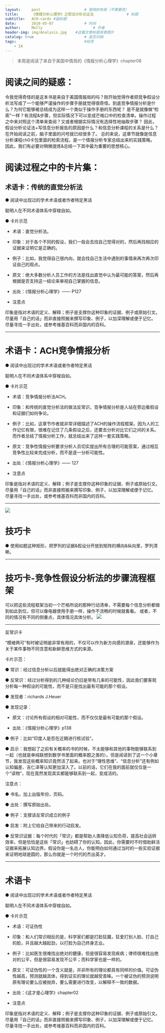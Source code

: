 ```yaml
---
layout:     post   				    # 使用的布局（不需要改）
title:      《情报分析心理学》之假设分析论证法 				# 标题
subtitle:   ACH-cards #副标题
date:       2018-05-07 				# 时间
author:     Molly 						# 作者
header-img: img/Analysis.jpg 	#这篇文章标题背景图片
catalog: true 						# 是否归档
tags:								#标签
    - IA
---
```



> 本周是阅读了来自于美国中情局的《情报分析心理学》chapter08

# 阅读之间的疑惑：
令我觉得奇怪的是这本书是来自于美国情报局的吗？刚开始觉得作者把竞争假设分析法写成了一个能够严谨操作的步骤手册就觉得很奇怪。到底竞争情报分析是什么？为何它能够被总结成为这样一个类似于操作手册的东西呢？
是不是就像做“检索”一样？有流程&步骤，但实际情况下可以变成芒格口中的检查清单。操作过程之中来对照这个清单来查阅？又或者根据实际情况有选择性地抽取步骤？
因此，假设分析论证法+写信息分析报告的原因是什么？和信息分析课程的关系是什么？
在开始阅读之前，脑子里面的问号就已经很多了。
总的来说，这章节就像是信息分析课程ch0卡包里面的检索流程，是一个情报分析专家总结出来的实践策略。
因此，我们有必要对稍微提炼&总结一下其中最为重要的思想核心。

# 阅读过程之中的卡片集：

## 术语卡：传统的直觉分析法

● 阅读中出现过的学术术语或者作者特定黑话

聪明人在不同术语体系中穿梭自如。

● 卡片示范

- 术语：直觉分析法。

- 印象：对于各个不同的假设，我们一般会去找自己觉得对的，然后再找相应的证据来证明它是正确的。

- 例子：比如，我觉得自己很内向，就会找自己生活中遇到的事情来再次再次印证自己的观点。

- 原文：绝大多数分析人员工作的方法是找出直觉中认为最可能的答案，然后再根据是否支持这一结论来审视自己掌握的信息。

- 出处：《情报分析心理学》—— P127

- 注意点

印象是指对术语的定义、解释；例子是支撑你这种印象的证据、例子或原始引文。
尽量用「自己的话」而非直接照搬来撰写印象、例子，以加深理解或便于记忆。
尽量寻找一手出处，或参考维基百科而非国内的百科。
***
# 术语卡：ACH竞争情报分析

● 阅读中出现过的学术术语或者作者特定黑话

聪明人在不同术语体系中穿梭自如。

● 卡片示范

- 术语：竞争情报分析法ACH。

- 印象：和传统的直觉分析法的做法反常识，竞争情报分析是人站在旁边看假设和证据们如何争论。

- 例子：比如，这章节作者就非常详细描述了ACH的操作流程框架。因为人的工作记忆有限，很难在记住了几条假设之后，还要去分析对比它们之间的关系。而作者总结了情报分析工作，就总结出来了这样一套实践策略。

- 原文：竞争性情报分析要求分析人员切实提出所有合理的可能答案，通过相互竞争性比较来完成分析，而不是逐一分析可能性。

- 出处：《情报分析心理学》—— 127

- 注意点

印象是指对术语的定义、解释；例子是支撑你这种印象的证据、例子或原始引文。
尽量用「自己的话」而非直接照搬来撰写印象、例子，以加深理解或便于记忆。
尽量寻找一手出处，或参考维基百科而非国内的百科。
***
![](https://i.loli.net/2018/05/07/5af0631e71e7f.png)

# 技巧卡

● 使用如题这种矩形，把罗列的证据&假设分开放到矩阵的横向&纵向里，罗列清晰。
***
# 技巧卡-竞争性假设分析法的步骤流程框架
可以把这些流程框架当初一个芒格所说的那种行动清单，不需要每个信息分析都做到如此到位，但可以像电器使用手册一样，操作不流畅的时候就看看。
或者，不同的情况有不同的侧重点，具体情况具体分析。
![](https://i.loli.net/2018/05/07/5af064ca95aa2.png)
***
反常识卡

“模棱两可”有时被证明是非常有用的，不仅可以作为新方向感的源泉，还能够作为关于某件事物不同含意和新鲜思维方式的来源。

卡片示范：

  ● 常识：经过信息分析以后就能得出绝对正确的决策方案

  ● 反常识：经过分析得到的几种结论仍旧是带有几率的可能性，因此我们要客观分析每一种假设的可能性，而不是只是找出最有可能的那个假设。

  ● 发现者：richards J.Heuer

  ● 发现记录：

  - 原文：讨论所有假设的相对可能性，而不仅仅是最有可能的那个假设。

  - 出处：《情报分析心理学》p138

  ● 例子：比如“印度人是否在近期进行核试验”。

  ● 启示：我想起了之前有关概率的书的时候，不太能够和其他的事物能够联系到一起（也就是单纯联想到数学书里面的概率题之类的）。但是阅读到了这一个小章节，我发现这些概率知识竟然活了起来。也对于“理性思维”、“信息分析”还有例如认知偏差、吉仁泽等认知更加深入了。以前的话，它们在我的面前就仅仅是一个“读物”，现在竟然发现其实都能够联系到一起，变成活的。

注意点：

  ● 书名，加上出版年份，页码。

  ● 出处：撰写原始出处。

  ● 例子：支撑该反常识成立的例子

  ● 启发：附上它给自己带来的行动启发。

  ● 反常识证据：每个时代的「常识」都是帮助人类降低认知负荷，提高社会运转效率，但是恰恰是这些「常识」也妨碍了你的认知。因此，你需要时不时借助鲜活证据来拓展认知边界。假设你是一名古人，你能明白如何通过当时的一些实验证据来证明地球是圆的，那么你就是一个时代的杰出英才。
***
# 术语卡

● 阅读中出现过的学术术语或者作者特定黑话

聪明人在不同术语体系中穿梭自如。

● 卡片示范

- 术语：可证伪性

- 印象：和人们常识相反的是，科学家们都是打脸狂魔，狂爱打别人脸、打自己的脸，并且越大越起劲，以打脸为自己终身志业。

- 例子：比如医生很难找出绝对的健康，但是很容易发现疾病；律师很难找出绝对的公平，但是很容易发现不公平；而科学家也是一样的。

- 原文：可证伪性的一个含义就是，并非所有的理论都具有同样的价值。可证伪性越高，预测就越具体，得到证实的理论就越受青睐。一个被证伪的预测说明原有理论要么应被抛弃，要么需要进行改变，以解释不一致的数据。

- 出处：《这才是心理学》chapter02

- 注意点

印象是指对术语的定义、解释；例子是支撑你这种印象的证据、例子或原始引文。
尽量用「自己的话」而非直接照搬来撰写印象、例子，以加深理解或便于记忆。
尽量寻找一手出处，或参考维基百科而非国内的百科。
